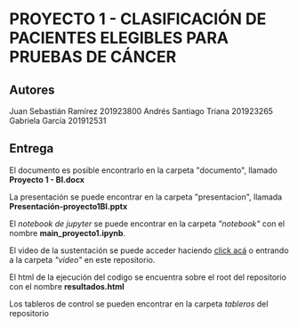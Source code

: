 # PROYECTO 1 - CLASIFICACIÓN DE PACIENTES ELEGIBLES PARA PRUEBAS DE CÁNCER

## Autores
Juan Sebastián Ramírez 201923800
Andrés Santiago Triana 201923265
Gabriela García 201912531

## Entrega

El documento es posible encontrarlo en la carpeta "documento", llamado **Proyecto 1 - BI.docx**

La presentación se puede encontrar en la carpeta "presentacion", llamada **Presentación-proyecto1BI.pptx**

El *notebook de jupyter* se puede encontrar en la carpeta *"notebook"* con el nombre **main_proyecto1.ipynb**.

El video de la sustentación se puede acceder haciendo [click acá](https://www.youtube.com/watch?v=l0WlGUbVsDA) o entrando a la carpeta *"video"* en este repositorio.

El html de la ejecución del codigo se encuentra sobre el root del repositorio con el nombre **resultados.html**

Los tableros de control se pueden encontrar en la carpeta *tableros* del repositorio


